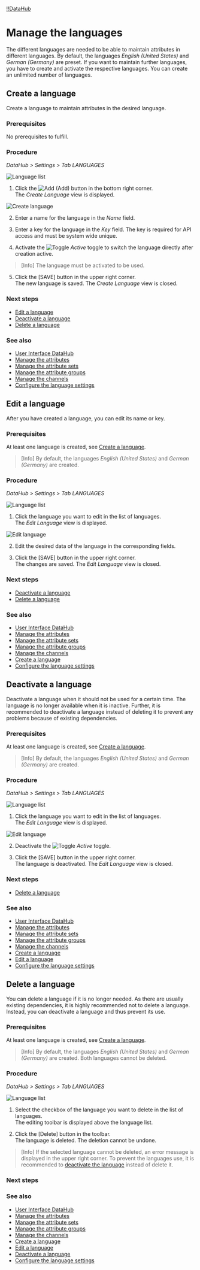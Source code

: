 [!!DataHub](DataHub)

# Manage the languages

The different languages are needed to be able to maintain attributes in different languages. By default, the languages *English (United States)* and *German (Germany)* are preset. If you want to maintain further languages, you have to create and activate the respective languages. You can create an unlimited number of languages.

## Create a language

Create a language to maintain attributes in the desired language.

### Prerequisites

No prerequisites to fulfill.

### Procedure
*DataHub > Settings > Tab LANGUAGES*

![Language list](/Assets/Screenshots/DataHub/Settings/Languages/LanguageList.png "[Language list]")

1. Click the ![Add](/Assets/Icons/Plus01.png "[Add]") (Add) button in the bottom right corner.   
  The *Create Language* view is displayed.

  ![Create language](/Assets/Screenshots/DataHub/Settings/Languages/CreateLanguage.png "[Create language]")

2. Enter a name for the language in the *Name* field.

3. Enter a key for the language in the *Key* field. The key is required for API access and must be system wide unique.

4. Activate the ![Toggle](/Assets/Icons/Toggle.png "[Toggle]") *Active* toggle to switch the language directly after creation active.

  > [Info] The language must be activated to be used.

5. Click the [SAVE] button in the upper right corner.   
  The new language is saved. The *Create Language* view is closed.  

### Next steps

- [Edit a language](#edit-a-language)
- [Deactivate a language](#deactivate-a-language)
- [Delete a language](#delete-a-language)

### See also

- [User Interface DataHub](/DataHub/UserInterface/00_UserInterface.md)
- [Manage the attributes](01_ManageAttributes.md)
- [Manage the attribute sets](02_ManageAttributeSets.md)
- [Manage the attribute groups](03_ManageGroups.md)
- [Manage the channels](04_ManageChannels.md)
- [Configure the language settings](/PIM/Integration/ConfigureLanguages.md)


## Edit a language

After you have created a language, you can edit its name or key.

### Prerequisites

At least one language is created, see [Create a language](/DataHub/Integration/CreateLanguage.md).

> [Info] By default, the languages *English (United States)* and *German (Germany)* are created.

### Procedure
*DataHub > Settings > Tab LANGUAGES*

![Language list](/Assets/Screenshots/DataHub/Settings/Languages/LanguageList.png "[Language list]")

1. Click the language you want to edit in the list of languages.   
  The *Edit Language* view is displayed.

  ![Edit language](/Assets/Screenshots/DataHub/Settings/Languages/EditLanguage.png "[Edit language]")

2. Edit the desired data of the language in the corresponding fields.

3. Click the [SAVE] button in the upper right corner.   
  The changes are saved. The *Edit Language* view is closed.  

### Next steps

- [Deactivate a language](#deactivate-a-language)
- [Delete a language](#delete-a-language)

### See also

- [User Interface DataHub](/DataHub/UserInterface/00_UserInterface.md)
- [Manage the attributes](01_ManageAttributes.md)
- [Manage the attribute sets](02_ManageAttributeSets.md)
- [Manage the attribute groups](03_ManageGroups.md)
- [Manage the channels](04_ManageChannels.md)
- [Create a language](#create-a-language)
- [Configure the language settings](/PIM/Integration/ConfigureLanguages.md)


## Deactivate a language

Deactivate a language when it should not be used for a certain time. The language is no longer available when it is inactive. Further, it is recommended to deactivate a language instead of deleting it to prevent any problems because of existing dependencies.

### Prerequisites

At least one language is created, see [Create a language](#create-a-language).

> [Info] By default, the languages *English (United States)* and *German (Germany)* are created.

### Procedure
*DataHub > Settings > Tab LANGUAGES*

![Language list](/Assets/Screenshots/DataHub/Settings/Languages/LanguageList.png "[Language list]")

1. Click the language you want to edit in the list of languages.   
  The *Edit Language* view is displayed.

  ![Edit language](/Assets/Screenshots/DataHub/Settings/Languages/EditLanguage.png "[Edit language]")

2. Deactivate the ![Toggle](/Assets/Icons/Toggle.png "[Toggle]") *Active* toggle.

3. Click the [SAVE] button in the upper right corner.   
  The language is deactivated. The *Edit Language* view is closed.

### Next steps

- [Delete a language](#delete-a-language)

### See also

- [User Interface DataHub](/DataHub/UserInterface/00_UserInterface.md)
- [Manage the attributes](01_ManageAttributes.md)
- [Manage the attribute sets](02_ManageAttributeSets.md)
- [Manage the attribute groups](03_ManageGroups.md)
- [Manage the channels](04_ManageChannels.md)
- [Create a language](#create-a-language)
- [Edit a language](#edit-a-language)
- [Configure the language settings](/PIM/Integration/ConfigureLanguages.md)


## Delete a language

You can delete a language if it is no longer needed. As there are usually existing dependencies, it is highly recommended not to delete a language. Instead, you can deactivate a language and thus prevent its use.

### Prerequisites

At least one language is created, see [Create a language](#create-a-language).

> [Info] By default, the languages *English (United States)* and *German (Germany)* are created. Both languages cannot be deleted.

### Procedure
*DataHub > Settings > Tab LANGUAGES*

![Language list](/Assets/Screenshots/DataHub/Settings/Languages/LanguageList.png "[Language list]")

1. Select the checkbox of the language you want to delete in the list of languages.    
  The editing toolbar is displayed above the language list.

2. Click the [Delete] button in the toolbar.  
  The language is deleted. The deletion cannot be undone.

  > [Info]  If the selected language cannot be deleted, an error message is displayed in the upper right corner. To prevent the languages use, it is recommended to [deactivate the language](#deactivate-a-language) instead of delete it.

### Next steps


### See also

- [User Interface DataHub](/DataHub/UserInterface/00_UserInterface.md)
- [Manage the attributes](01_ManageAttributes.md)
- [Manage the attribute sets](02_ManageAttributeSets.md)
- [Manage the attribute groups](03_ManageGroups.md)
- [Manage the channels](04_ManageChannels.md)
- [Create a language](#create-a-language)
- [Edit a language](#edit-a-language)
- [Deactivate a language](#deactivate-a-language)
- [Configure the language settings](/PIM/Integration/ConfigureLanguages.md)
